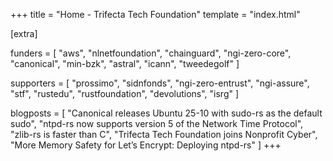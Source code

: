 +++
title = "Home - Trifecta Tech Foundation"
template = "index.html"

[extra]

funders = [
    "aws",
    "nlnetfoundation",
    "chainguard",
    "ngi-zero-core",
    "canonical",
    "min-bzk",
    "astral",
    "icann",
    "tweedegolf"
]

supporters = [
    "prossimo",
    "sidnfonds",
    "ngi-zero-entrust",
    "ngi-assure",
    "stf",
    "rustedu",
    "rustfoundation",
    "devolutions",
    "isrg"
]

blogposts = [
    "Canonical releases Ubuntu 25-10 with sudo-rs as the default sudo",
    "ntpd-rs now supports version 5 of the Network Time Protocol",
    "zlib-rs is faster than C",
    "Trifecta Tech Foundation joins Nonprofit Cyber",
    "More Memory Safety for Let’s Encrypt: Deploying ntpd-rs"
]
+++